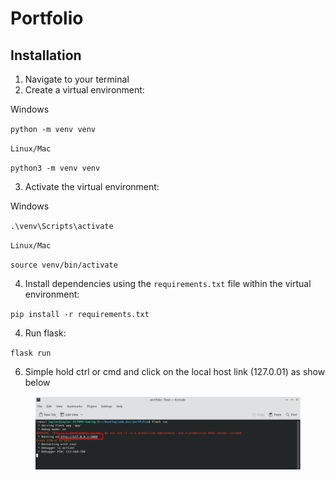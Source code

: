 # Portfolio

## Installation

1. Navigate to your terminal
2. Create a virtual environment:

Windows

`python -m venv venv`&#x20;

`Linux/Mac`

`python3 -m venv venv`

3. Activate the virtual environment:

Windows

`.\venv\Scripts\activate`

`Linux/Mac`

`source venv/bin/activate`

4. Install dependencies using the `requirements.txt` file within the virtual environment:

`pip install -r requirements.txt`

4. Run flask:

`flask run`

6. Simple hold ctrl or cmd and click on the local host link (127.0.01) as show below

<figure><img src=".gitbook/assets/image.png" alt=""><figcaption></figcaption></figure>
